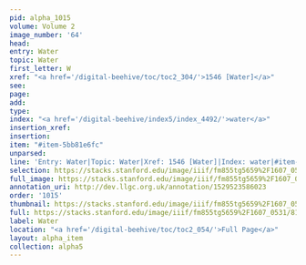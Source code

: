 ```yaml
---
pid: alpha_1015
volume: Volume 2
image_number: '64'
head: 
entry: Water
topic: Water
first_letter: W
xref: "<a href='/digital-beehive/toc/toc2_304/'>1546 [Water]</a>"
see: 
page: 
add: 
type: 
index: "<a href='/digital-beehive/index5/index_4492/'>water</a>"
insertion_xref: 
insertion: 
item: "#item-5bb81e6fc"
unparsed: 
line: 'Entry: Water|Topic: Water|Xref: 1546 [Water]|Index: water|#item-5bb81e6fc'
selection: https://stacks.stanford.edu/image/iiif/fm855tg5659%2F1607_0531/817,695,2971,521/full/0/default.jpg
full_image: https://stacks.stanford.edu/image/iiif/fm855tg5659%2F1607_0531/full/full/0/default.jpg
annotation_uri: http://dev.llgc.org.uk/annotation/1529523586023
order: '1015'
thumbnail: https://stacks.stanford.edu/image/iiif/fm855tg5659%2F1607_0531/817,695,600,180/250,/0/default.jpg
full: https://stacks.stanford.edu/image/iiif/fm855tg5659%2F1607_0531/817,695,2971,521/full/0/default.jpg
label: Water
location: "<a href='/digital-beehive/toc/toc2_054/'>Full Page</a>"
layout: alpha_item
collection: alpha5
---
```

